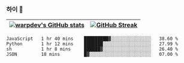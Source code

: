 
### 하이 👋
[![warpdev's GitHub stats](https://github-readme-stats.vercel.app/api?username=warpdev&show_icons=true&theme=vue-dark)](#) |[![GitHub Streak](https://github-readme-streak-stats.herokuapp.com/?user=warpdev&theme=dark)](#)
--- | --- |
<!--START_SECTION:waka-->
```text
JavaScript   1 hr 40 mins    █████████▓░░░░░░░░░░░░░░░   38.60 % 
Python       1 hr 12 mins    ███████░░░░░░░░░░░░░░░░░░   27.99 % 
sh           1 hr 8 mins     ██████▓░░░░░░░░░░░░░░░░░░   26.40 % 
JSON         18 mins         █▓░░░░░░░░░░░░░░░░░░░░░░░   07.00 % 
```
<!--END_SECTION:waka-->

<!--
**warpdev/warpdev** is a ✨ _special_ ✨ repository because its `README.md` (this file) appears on your GitHub profile.

Here are some ideas to get you started:

- 🔭 I’m currently working on ...
- 🌱 I’m currently learning ...
- 👯 I’m looking to collaborate on ...
- 🤔 I’m looking for help with ...
- 💬 Ask me about ...
- 📫 How to reach me: ...
- 😄 Pronouns: ...
- ⚡ Fun fact: ...
-->
